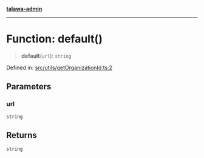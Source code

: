 [**talawa-admin**](../../../README.md)

***

# Function: default()

> **default**(`url`): `string`

Defined in: [src/utils/getOrganizationId.ts:2](https://github.com/MayankJha014/talawa-admin/blob/0dd35cc200a4ed7562fa81ab87ec9b2a6facd18b/src/utils/getOrganizationId.ts#L2)

## Parameters

### url

`string`

## Returns

`string`
